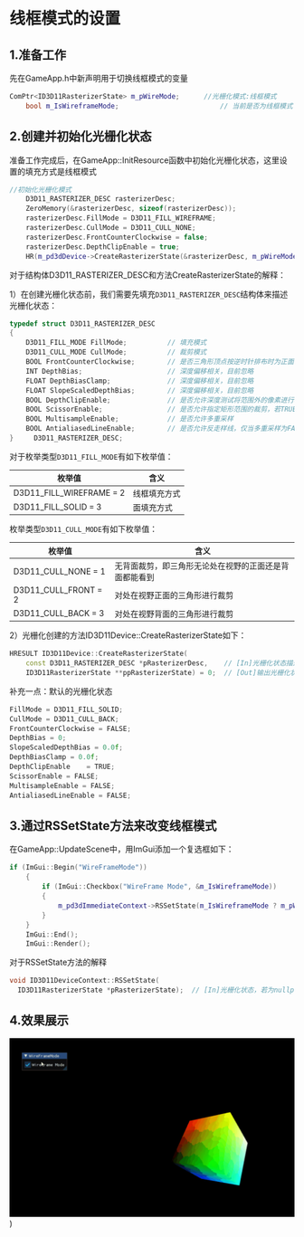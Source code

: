 # 线框模式的设置

## 1.准备工作

先在GameApp.h中新声明用于切换线框模式的变量

```cpp
ComPtr<ID3D11RasterizerState> m_pWireMode;      //光栅化模式:线框模式
    bool m_IsWireframeMode;							// 当前是否为线框模式
```

## 2.创建并初始化光栅化状态

准备工作完成后，在GameApp::InitResource函数中初始化光栅化状态，这里设置的填充方式是线框模式

```cpp
//初始化光栅化模式
    D3D11_RASTERIZER_DESC rasterizerDesc;
    ZeroMemory(&rasterizerDesc, sizeof(rasterizerDesc));
    rasterizerDesc.FillMode = D3D11_FILL_WIREFRAME;
    rasterizerDesc.CullMode = D3D11_CULL_NONE;
    rasterizerDesc.FrontCounterClockwise = false;
    rasterizerDesc.DepthClipEnable = true;
    HR(m_pd3dDevice->CreateRasterizerState(&rasterizerDesc, m_pWireMode.GetAddressOf()));
```

对于结构体D3D11_RASTERIZER_DESC和方法CreateRasterizerState的解释：

1）在创建光栅化状态前，我们需要先填充`D3D11_RASTERIZER_DESC`结构体来描述光栅化状态：

```cpp
typedef struct D3D11_RASTERIZER_DESC
{
    D3D11_FILL_MODE FillMode;          // 填充模式
    D3D11_CULL_MODE CullMode;          // 裁剪模式
    BOOL FrontCounterClockwise;        // 是否三角形顶点按逆时针排布时为正面
    INT DepthBias;                     // 深度偏移相关，目前忽略
    FLOAT DepthBiasClamp;              // 深度偏移相关，目前忽略
    FLOAT SlopeScaledDepthBias;        // 深度偏移相关，目前忽略
    BOOL DepthClipEnable;              // 是否允许深度测试将范围外的像素进行裁剪，默认TRUE
    BOOL ScissorEnable;                // 是否允许指定矩形范围的裁剪，若TRUE，则需要在RSSetScissor设置像素保留的矩形区域
    BOOL MultisampleEnable;            // 是否允许多重采样
    BOOL AntialiasedLineEnable;        // 是否允许反走样线，仅当多重采样为FALSE时才有效
}     D3D11_RASTERIZER_DESC;
```

对于枚举类型`D3D11_FILL_MODE`有如下枚举值：

| 枚举值                   | 含义         |
| ------------------------ | ------------ |
| D3D11_FILL_WIREFRAME = 2 | 线框填充方式 |
| D3D11_FILL_SOLID = 3     | 面填充方式   |

枚举类型`D3D11_CULL_MODE`有如下枚举值：

| 枚举值               | 含义                                                   |
| -------------------- | ------------------------------------------------------ |
| D3D11_CULL_NONE = 1  | 无背面裁剪，即三角形无论处在视野的正面还是背面都能看到 |
| D3D11_CULL_FRONT = 2 | 对处在视野正面的三角形进行裁剪                         |
| D3D11_CULL_BACK = 3  | 对处在视野背面的三角形进行裁剪                         |

2）光栅化创建的方法ID3D11Device::CreateRasterizerState如下：

```cpp
HRESULT ID3D11Device::CreateRasterizerState( 
    const D3D11_RASTERIZER_DESC *pRasterizerDesc,    // [In]光栅化状态描述
    ID3D11RasterizerState **ppRasterizerState) = 0;  // [Out]输出光栅化状态
```

补充一点：默认的光栅化状态

```cpp
FillMode = D3D11_FILL_SOLID;
CullMode = D3D11_CULL_BACK;
FrontCounterClockwise = FALSE;
DepthBias = 0;
SlopeScaledDepthBias = 0.0f;
DepthBiasClamp = 0.0f;
DepthClipEnable    = TRUE;
ScissorEnable = FALSE;
MultisampleEnable = FALSE;
AntialiasedLineEnable = FALSE;
```

## 3.通过RSSetState方法来改变线框模式

在GameApp::UpdateScene中，用ImGui添加一个复选框如下：

```cpp
if (ImGui::Begin("WireFrameMode"))
    {
        if (ImGui::Checkbox("WireFrame Mode", &m_IsWireframeMode))
        {
            m_pd3dImmediateContext->RSSetState(m_IsWireframeMode ? m_pWireMode.Get() : nullptr);
        }
    }
    ImGui::End();
    ImGui::Render();
```

对于RSSetState方法的解释

```cpp
void ID3D11DeviceContext::RSSetState(
  ID3D11RasterizerState *pRasterizerState);  // [In]光栅化状态，若为nullptr，则使用默认光栅化状态
```

## 4.效果展示

![image text](https://raw.githubusercontent.com/GatsbyChenJk/DirectX11-With-Windows-SDK/%E9%99%88%E9%9D%96%E5%87%AF/%E5%B0%8F%E7%BB%84%E4%BD%9C%E4%B8%9A%E5%AE%9E%E7%8E%B0%E6%B5%81%E7%A8%8B/images/%E7%BA%BF%E6%A1%86%E6%A8%A1%E5%BC%8F.gif))
